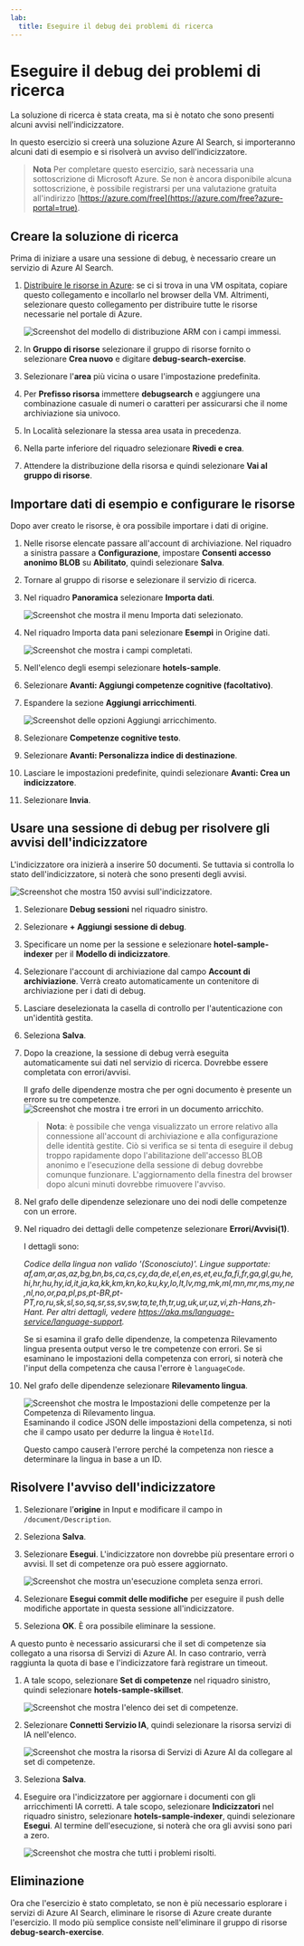 ```yaml
---
lab:
  title: Eseguire il debug dei problemi di ricerca
---
```


# Eseguire il debug dei problemi di ricerca

La soluzione di ricerca è stata creata, ma si è notato che sono presenti alcuni avvisi nell'indicizzatore.

In questo esercizio si creerà una soluzione Azure AI Search, si importeranno alcuni dati di esempio e si risolverà un avviso dell'indicizzatore.

> **Nota** Per completare questo esercizio, sarà necessaria una sottoscrizione di Microsoft Azure. Se non è ancora disponibile alcuna sottoscrizione, è possibile registrarsi per una valutazione gratuita all'indirizzo [https://azure.com/free](https://azure.com/free?azure-portal=true).

## Creare la soluzione di ricerca

Prima di iniziare a usare una sessione di debug, è necessario creare un servizio di Azure AI Search.

1. [Distribuire le risorse in Azure](https://portal.azure.com/#create/Microsoft.Template/uri/https%3A%2F%2Fraw.githubusercontent.com%2FMicrosoftLearning%2Fmslearn-knowledge-mining%2Fmain%2FLabfiles%2F08-debug-search%2Fazuredeploy.json): se ci si trova in una VM ospitata, copiare questo collegamento e incollarlo nel browser della VM. Altrimenti, selezionare questo collegamento per distribuire tutte le risorse necessarie nel portale di Azure.

    ![Screenshot del modello di distribuzione ARM con i campi immessi.](../media/08-media/arm-template-deployment.png)

1. In **Gruppo di risorse** selezionare il gruppo di risorse fornito o selezionare **Crea nuovo** e digitare **debug-search-exercise**.
1. Selezionare l'**area** più vicina o usare l'impostazione predefinita.
1. Per **Prefisso risorsa** immettere **debugsearch** e aggiungere una combinazione casuale di numeri o caratteri per assicurarsi che il nome archiviazione sia univoco.
1. In Località selezionare la stessa area usata in precedenza.
1. Nella parte inferiore del riquadro selezionare **Rivedi e crea**.
1. Attendere la distribuzione della risorsa e quindi selezionare **Vai al gruppo di risorse**.

## Importare dati di esempio e configurare le risorse

Dopo aver creato le risorse, è ora possibile importare i dati di origine.

1. Nelle risorse elencate passare all'account di archiviazione. Nel riquadro a sinistra passare a **Configurazione**, impostare **Consenti accesso anonimo BLOB** su **Abilitato**, quindi selezionare **Salva**.
1. Tornare al gruppo di risorse e selezionare il servizio di ricerca.
1. Nel riquadro **Panoramica** selezionare **Importa dati**.

      ![Screenshot che mostra il menu Importa dati selezionato.](../media/08-media/import-data.png)

1. Nel riquadro Importa data pani selezionare **Esempi** in Origine dati.

      ![Screenshot che mostra i campi completati.](../media/08-media/import-data-selection-screen-small.png)

1. Nell'elenco degli esempi selezionare **hotels-sample**.
1. Selezionare **Avanti: Aggiungi competenze cognitive (facoltativo)**.
1. Espandere la sezione **Aggiungi arricchimenti**.

    ![Screenshot delle opzioni Aggiungi arricchimento.](../media/08-media/add-enrichments.png)

1. Selezionare **Competenze cognitive testo**.
1. Selezionare **Avanti: Personalizza indice di destinazione**.
1. Lasciare le impostazioni predefinite, quindi selezionare **Avanti: Crea un indicizzatore**.
1. Selezionare **Invia**.

## Usare una sessione di debug per risolvere gli avvisi dell'indicizzatore

L'indicizzatore ora inizierà a inserire 50 documenti. Se tuttavia si controlla lo stato dell'indicizzatore, si noterà che sono presenti degli avvisi.

![Screenshot che mostra 150 avvisi sull'indicizzatore.](../media/08-media/indexer-warnings.png)

1. Selezionare **Debug sessioni** nel riquadro sinistro.
1. Selezionare **+ Aggiungi sessione di debug**.
1. Specificare un nome per la sessione e selezionare **hotel-sample-indexer** per il **Modello di indicizzatore**.
1. Selezionare l'account di archiviazione dal campo **Account di archiviazione**. Verrà creato automaticamente un contenitore di archiviazione per i dati di debug.
1. Lasciare deselezionata la casella di controllo per l'autenticazione con un'identità gestita.
1. Seleziona **Salva**.
1. Dopo la creazione, la sessione di debug verrà eseguita automaticamente sui dati nel servizio di ricerca. Dovrebbe essere completata con errori/avvisi.

    Il grafo delle dipendenze mostra che per ogni documento è presente un errore su tre competenze.
    ![Screenshot che mostra i tre errori in un documento arricchito.](../media/08-media/debug-session-errors.png)

    > **Nota**: è possibile che venga visualizzato un errore relativo alla connessione all'account di archiviazione e alla configurazione delle identità gestite. Ciò si verifica se si tenta di eseguire il debug troppo rapidamente dopo l'abilitazione dell'accesso BLOB anonimo e l'esecuzione della sessione di debug dovrebbe comunque funzionare. L'aggiornamento della finestra del browser dopo alcuni minuti dovrebbe rimuovere l'avviso.

1. Nel grafo delle dipendenze selezionare uno dei nodi delle competenze con un errore.
1. Nel riquadro dei dettagli delle competenze selezionare **Errori/Avvisi(1)**.

    I dettagli sono:

    *Codice della lingua non valido '(Sconosciuto)'. Lingue supportate: af,am,ar,as,az,bg,bn,bs,ca,cs,cy,da,de,el,en,es,et,eu,fa,fi,fr,ga,gl,gu,he,hi,hr,hu,hy,id,it,ja,ka,kk,km,kn,ko,ku,ky,lo,lt,lv,mg,mk,ml,mn,mr,ms,my,ne,nl,no,or,pa,pl,ps,pt-BR,pt-PT,ro,ru,sk,sl,so,sq,sr,ss,sv,sw,ta,te,th,tr,ug,uk,ur,uz,vi,zh-Hans,zh-Hant. Per altri dettagli, vedere https://aka.ms/language-service/language-support.*

    Se si esamina il grafo delle dipendenze, la competenza Rilevamento lingua presenta output verso le tre competenze con errori. Se si esaminano le impostazioni della competenza con errori, si noterà che l'input della competenza che causa l'errore è `languageCode`.

1. Nel grafo delle dipendenze selezionare **Rilevamento lingua**.

    ![Screenshot che mostra le Impostazioni delle competenze per la Competenza di Rilevamento lingua.](../media/08-media/language-detection-skill-settings.png)
    Esaminando il codice JSON delle impostazioni della competenza, si noti che il campo usato per dedurre la lingua è `HotelId`.

    Questo campo causerà l'errore perché la competenza non riesce a determinare la lingua in base a un ID.

## Risolvere l'avviso dell'indicizzatore

1. Selezionare l’**origine** in Input e modificare il campo in `/document/Description`.
1. Seleziona **Salva**.
1. Selezionare **Esegui**. L'indicizzatore non dovrebbe più presentare errori o avvisi. Il set di competenze ora può essere aggiornato.

    ![Screenshot che mostra un'esecuzione completa senza errori.](../media/08-media/debug-session-complete.png)
   
1. Selezionare **Esegui commit delle modifiche** per eseguire il push delle modifiche apportate in questa sessione all'indicizzatore.
1. Seleziona **OK**. È ora possibile eliminare la sessione.

A questo punto è necessario assicurarsi che il set di competenze sia collegato a una risorsa di Servizi di Azure AI. In caso contrario, verrà raggiunta la quota di base e l'indicizzatore farà registrare un timeout. 

1. A tale scopo, selezionare **Set di competenze** nel riquadro sinistro, quindi selezionare **hotels-sample-skillset**.

    ![Screenshot che mostra l'elenco dei set di competenze.](../media/08-media/update-skillset.png)
1. Selezionare **Connetti Servizio IA**, quindi selezionare la risorsa servizi di IA nell'elenco.

    ![Screenshot che mostra la risorsa di Servizi di Azure AI da collegare al set di competenze.](../media/08-media/skillset-attach-service.png)
1. Seleziona **Salva**.

1. Eseguire ora l'indicizzatore per aggiornare i documenti con gli arricchimenti IA corretti. A tale scopo, selezionare **Indicizzatori** nel riquadro sinistro, selezionare  **hotels-sample-indexer**, quindi selezionare **Esegui**.  Al termine dell'esecuzione, si noterà che ora gli avvisi sono pari a zero.

    ![Screenshot che mostra che tutti i problemi risolti.](../media/08-media/warnings-fixed-indexer.png)

## Eliminazione

 Ora che l'esercizio è stato completato, se non è più necessario esplorare i servizi di Azure AI Search, eliminare le risorse di Azure create durante l'esercizio. Il modo più semplice consiste nell'eliminare il gruppo di risorse **debug-search-exercise**.
